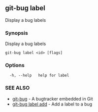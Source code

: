 ## git-bug label

Display a bug labels

### Synopsis

Display a bug labels

```
git-bug label <id> [flags]
```

### Options

```
  -h, --help   help for label
```

### SEE ALSO

* [git-bug](git-bug.md)	 - A bugtracker embedded in Git
* [git-bug label add](git-bug_label_add.md)	 - Add a label to a bug

